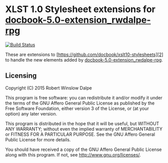 # XLST 1.0 Stylesheet extensions for [docbook-5.0-extension_rwdalpe-rpg][1]

[![Build Status](https://travis-ci.org/rwdalpe/docbook-xslt1-rwdalpe-extension_rpg.svg?branch=master)](https://travis-ci.org/rwdalpe/docbook-xslt1-rwdalpe-extension_rpg)

These are extensions to [https://github.com/docbook/xslt10-stylesheets][2] to
handle the new elements added by [docbook-5.0-extension_rwdalpe-rpg][1].

## Licensing

Copyright (C) 2015 Robert Winslow Dalpe

This program is free software: you can redistribute it and/or modify
it under the terms of the GNU Affero General Public License as published by
the Free Software Foundation, either version 3 of the License, or
(at your option) any later version.

This program is distributed in the hope that it will be useful,
but WITHOUT ANY WARRANTY; without even the implied warranty of
MERCHANTABILITY or FITNESS FOR A PARTICULAR PURPOSE.  See the
GNU Affero General Public License for more details.

You should have received a copy of the GNU Affero General Public License
along with this program.  If not, see <http://www.gnu.org/licenses/>.

[1]: https://github.com/rwdalpe/docbook-5.0-extension_rwdalpe-rpg
[2]: https://github.com/docbook/xslt10-stylesheets